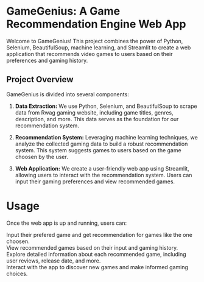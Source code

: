 # GameGenius: A Game Recommendation Engine Web App

Welcome to GameGenius! This project combines the power of Python, Selenium, BeautifulSoup, machine learning, and Streamlit to create a web application that recommends video games to users based on their preferences and gaming history.<br>

## Project Overview

GameGenius is divided into several components:<br>

1. **Data Extraction:** We use Python, Selenium, and BeautifulSoup to scrape data from Rwag gaming website, including game titles, genres, description, and more. This data serves as the foundation for our recommendation system.<br>

2. **Recommendation System:** Leveraging machine learning techniques, we analyze the collected gaming data to build a robust recommendation system. This system suggests games to users based on the game choosen by the user.<br>

3. **Web Application:** We create a user-friendly web app using Streamlit, allowing users to interact with the recommendation system. Users can input their gaming preferences and view recommended games.<br>


# Usage
Once the web app is up and running, users can:<br>

Input their prefered game and get recommendation for games like the one choosen.<br>
View recommended games based on their input and gaming history.<br>
Explore detailed information about each recommended game, including user reviews, release date, and more.<br>
Interact with the app to discover new games and make informed gaming choices.<br>
